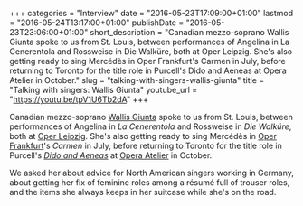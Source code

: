 +++
categories = "Interview"
date = "2016-05-23T17:09:00+01:00"
lastmod = "2016-05-24T13:17:00+01:00"
publishDate = "2016-05-23T23:06:00+01:00"
short_description = "Canadian mezzo-soprano Wallis Giunta spoke to us from St. Louis, between performances of Angelina in La Cenerentola and Rossweise in Die Walküre, both at Oper Leipzig. She&#039;s also getting ready to sing Mercédès in Oper Frankfurt&#039;s Carmen in July, before returning to Toronto for the title role in Purcell&#039;s Dido and Aeneas at Opera Atelier in October."
slug = "talking-with-singers-wallis-giunta"
title = "Talking with singers: Wallis Giunta"
youtube_url = "https://youtu.be/tpV1U6Tb2dA"
+++

Canadian mezzo-soprano [Wallis Giunta](/scene/people/wallis-giunta/) spoke to us from St. Louis, between performances of Angelina in *La Cenerentola* and Rossweise in *Die Walküre*, both at [Oper Leipzig](http://www.oper-leipzig.de/en/programm/person/wallis-giunta/8537). She's also getting ready to sing Mercédès in [Oper Frankfurt](http://www.oper-frankfurt.de/de/spielplan/carmen/?id_datum=8#date)'s *Carmen* in July, before returning to Toronto for the title role in Purcell's [*Dido and Aeneas*](http://operaatelier.com/season/16-17-season/) at [Opera Atelier](/scene/people/opera-atelier/) in October.

We asked her about advice for North American singers working in Germany, about getting her fix of feminine roles among a résumé full of trouser roles, and the items she always keeps in her suitcase while she's on the road.
